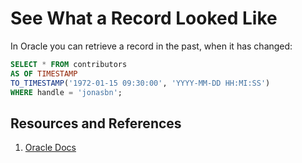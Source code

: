 # See What a Record Looked Like

In Oracle you can retrieve a record in the past, when it has changed:

```sql
SELECT * FROM contributors
AS OF TIMESTAMP
TO_TIMESTAMP('1972-01-15 09:30:00', 'YYYY-MM-DD HH:MI:SS')
WHERE handle = 'jonasbn';
```

## Resources and References

1. [Oracle Docs](https://docs.oracle.com/cd/E11882_01/appdev.112/e41502/adfns_flashback.htm#ADFNS618)
